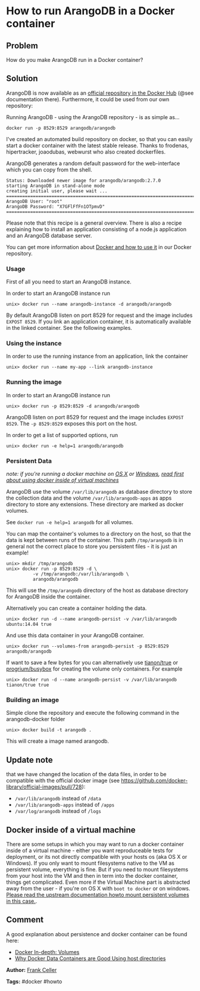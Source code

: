 # How to run ArangoDB in a Docker container

## Problem

How do you make ArangoDB run in a Docker container?

## Solution

ArangoDB is now available as an [official repository in the Docker Hub](https://hub.docker.com/_/arangodb/) (@see documentation there). Furthermore, it could be used from our own repository:

Running ArangoDB - using the ArangoDB repository - is as simple as...

    docker run -p 8529:8529 arangodb/arangodb

I've created an automated build repository on docker, so that you can easily start a docker container with the latest stable release. Thanks to frodenas, hipertracker, joaodubas, webwurst who also created dockerfiles.

ArangoDB generates a random default password for the web-interface which you can copy from the shell.

    Status: Downloaded newer image for arangodb/arangodb:2.7.0
    starting ArangoDB in stand-alone mode
    creating initial user, please wait ...
    ========================================================================
    ArangoDB User: "root"
    ArangoDB Password: "X7GFlFfFn1OTpmvD"
    ========================================================================

Please note that this recipe is a general overview. There is also a recipe explaining how to install an application consisting of a node.js application and an ArangoDB database server.

You can get more information about [Docker and how to use it](https://github.com/arangodb/arangodb-docker) in our Docker repository.

### Usage

First of all you need to start an ArangoDB instance.

In order to start an ArangoDB instance run

    unix> docker run --name arangodb-instance -d arangodb/arangodb

By default ArangoDB listen on port 8529 for request and the image includes `EXPOST 8529`. If you link an application container, it is automatically available in the linked container. See the following examples.

### Using the instance

In order to use the running instance from an application, link the container

    unix> docker run --name my-app --link arangodb-instance

### Running the image

In order to start an ArangoDB instance run

    unix> docker run -p 8529:8529 -d arangodb/arangodb

ArangoDB listen on port 8529 for request and the image includes `EXPOST 8529`. The `-p 8529:8529` exposes this port on the host.

In order to get a list of supported options, run

    unix> docker run -e help=1 arangodb/arangodb

### Persistent Data

*note: if you're running a docker machine on [OS X](https://docs.docker.com/v1.8/installation/mac/) or [Windows](https://docs.docker.com/windows/step_one/), [read first about using docker inside of virtual machines](#docker-inside-of-a-virtual-machine)*

ArangoDB use the volume `/var/lib/arangodb` as database directory to store the collection data and the volume `/var/lib/arangodb-apps` as apps directory to store any extensions. These directory are marked as docker volumes.

See `docker run -e help=1 arangodb` for all volumes.

You can map the container's volumes to a directory on the host, so that the data is kept between runs of the container. This path `/tmp/arangodb` is in general not the correct place to store you persistent files - it is just an example!

    unix> mkdir /tmp/arangodb
    unix> docker run -p 8529:8529 -d \
              -v /tmp/arangodb:/var/lib/arangodb \
              arangodb/arangodb

This will use the `/tmp/arangodb` directory of the host as database directory for ArangoDB inside the container.

Alternatively you can create a container holding the data.

    unix> docker run -d --name arangodb-persist -v /var/lib/arangodb ubuntu:14.04 true

And use this data container in your ArangoDB container.

    unix> docker run --volumes-from arangodb-persist -p 8529:8529 arangodb/arangodb

If want to save a few bytes for you can alternatively use [tianon/true][3] or [progrium/busybox][4] for creating the volume only containers. For example

    unix> docker run -d --name arangodb-persist -v /var/lib/arangodb tianon/true true

### Building an image

Simple clone the repository and execute the following command in the arangodb-docker folder

    unix> docker build -t arangodb .

This will create a image named arangodb.

## Update note
that we have changed the location of the data files, in order
to be compatible with the official docker image (see
https://github.com/docker-library/official-images/pull/728):

- `/var/lib/arangodb` instead of `/data`
- `/var/lib/arangodb-apps` instead of `/apps`
- `/var/log/arangodb` instead of `/logs`

## Docker inside of a virtual machine
There are some setups in which you may want to run a docker container inside of a virtual machine - either you want reproduceable tests for deployment, or its not directly compatible with your hosts os (aka OS X or Windows).
If you only want to mount filesystems native to the VM as persistent volume, everything is fine. But if you need to mount filesystems from your host into the VM and then in term into the docker container, things get complicated.
Even more if the Virtual Machine part is abstracted away from the user - if you're on OS X with `boot to docker` or on windows.
[Please read the upstream documentation howto mount persistent volumes in this case.](https://docs.docker.com/engine/userguide/dockervolumes/#mount-a-host-directory-as-a-data-volume).

## Comment

A good explanation about persistence and docker container can be found here: 

* [Docker In-depth: Volumes][1]
* [Why Docker Data Containers are Good Using host directories][2]


**Author:** [Frank Celler](https://github.com/fceller)

**Tags:** #docker #howto

[1]: http://container42.com/2014/11/03/docker-indepth-volumes/
[2]: https://medium.com/@ramangupta/why-docker-data-containers-are-good-589b3c6c749e
[3]: https://registry.hub.docker.com/u/tianon/true/
[4]: https://registry.hub.docker.com/u/progrium/busybox/


